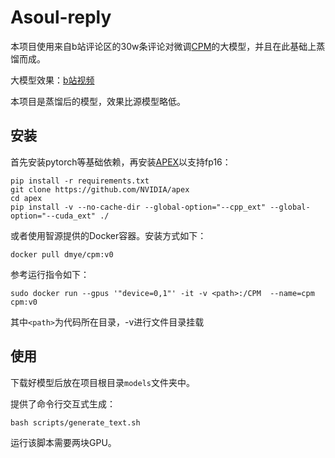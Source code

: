 # Asoul-reply

本项目使用来自b站评论区的30w条评论对微调[CPM](https://github.com/TsinghuaAI/CPM-1-Generate)的大模型，并且在此基础上蒸馏而成。

大模型效果：[b站视频](https://www.bilibili.com/video/BV1L44y1b7gE)

本项目是蒸馏后的模型，效果比源模型略低。

## 安装

首先安装pytorch等基础依赖，再安装[APEX](https://github.com/NVIDIA/apex#quick-start)以支持fp16：
```
pip install -r requirements.txt
git clone https://github.com/NVIDIA/apex
cd apex
pip install -v --no-cache-dir --global-option="--cpp_ext" --global-option="--cuda_ext" ./
```

或者使用智源提供的Docker容器。安装方式如下：
```
docker pull dmye/cpm:v0
```
参考运行指令如下：
```
sudo docker run --gpus '"device=0,1"' -it -v <path>:/CPM  --name=cpm  cpm:v0
```
其中`<path>`为代码所在目录，-v进行文件目录挂载

## 使用

下载好模型后放在项目根目录`models`文件夹中。

提供了命令行交互式生成：
```
bash scripts/generate_text.sh
```
运行该脚本需要两块GPU。